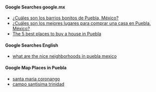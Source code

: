 

#### Google Searches google.mx

- [¿Cuáles son los barrios bonitos de Puebla, México?](https://www.google.com.mx/search?q=%C2%BFCu%C3%A1les+son+los+barrios+bonitos+de+Puebla%2C+M%C3%A9xico%3F&sca_esv=22db317853775bed&source=hp&ei=cMVTZ-mfKaSw0PEPi7Ou8Q0&iflsig=AL9hbdgAAAAAZ1PTgGzeTb9U0PO5u8diqDZsCb01bUiz&ved=0ahUKEwjpl8r735SKAxUkGDQIHYuZK94Q4dUDCBE&uact=5&oq=%C2%BFCu%C3%A1les+son+los+barrios+bonitos+de+Puebla%2C+M%C3%A9xico%3F&gs_lp=Egdnd3Mtd2l6IjXCv0N1w6FsZXMgc29uIGxvcyBiYXJyaW9zIGJvbml0b3MgZGUgUHVlYmxhLCBNw6l4aWNvPzIFECEYoAEyBRAhGKABSOQiUABYAHAAeACQAQCYAVKgAVKqAQExuAEDyAEA-AEC-AEBmAIBoAJZmAMAkgcBMaAH8gI&sclient=gws-wiz)
- [¿Cuáles son los mejores lugares para comprar una casa en Puebla, México?](https://www.google.com.mx/search?q=%C2%BFCu%C3%A1les+son+los+mejores+lugares+para+comprar+una+casa+en+Puebla%2C+M%C3%A9xico%3F&sca_esv=22db317853775bed&source=hp&ei=ScZTZ__ICbD00PEPodigyQ0&iflsig=AL9hbdgAAAAAZ1PUWXujrT5b9oYgYk5HmsP25s4ua-O-&ved=0ahUKEwi_kefi4JSKAxUwOjQIHSEsKNkQ4dUDCBE&uact=5&oq=%C2%BFCu%C3%A1les+son+los+mejores+lugares+para+comprar+una+casa+en+Puebla%2C+M%C3%A9xico%3F&gs_lp=Egdnd3Mtd2l6IkvCv0N1w6FsZXMgc29uIGxvcyBtZWpvcmVzIGx1Z2FyZXMgcGFyYSBjb21wcmFyIHVuYSBjYXNhIGVuIFB1ZWJsYSwgTcOpeGljbz9IAFAAWABwAHgAkAEAmAEAoAEAqgEAuAEDyAEA-AEC-AEBmAIAoAIAmAMAkgcAoAcA&sclient=gws-wiz)
- [The 5 best places to buy a house in Puebla](https://www-rentaoventa-com.translate.goog/blog-inmobiliario/comprar-casa-en-puebla/?_x_tr_sl=es&_x_tr_tl=en&_x_tr_hl=en&_x_tr_pto=wapp)

#### Google Searches English

- [what are the nice neighborhoods in puebla mexico](https://www.google.com/search?q=what+are+the+nice+neighborhoods+in+puebla+mexico&rlz=1C5CHFA_enUS1045US1045&oq=what+are+the+nice+neighborhoods+in+puebla+mexico&gs_lcrp=EgZjaHJvbWUyBggAEEUYOTIHCAEQIRigATIHCAIQIRigATIHCAMQIRigATIHCAQQIRigATIHCAUQIRigATIHCAYQIRifBTIHCAcQIRifBTIHCAgQIRifBTIHCAkQIRifBdIBCTEzMDE0ajBqN6gCALACAA&sourceid=chrome&ie=UTF-8)


#### Google Map Places in Puebla

- [santa maria coronango](https://www.google.com/maps/place/Santa+Mar%C3%ADa+Coronango,+Puebla,+Mexico/@19.1207637,-98.3280047,6682m/data=!3m2!1e3!4b1!4m15!1m8!3m7!1s0x85cfc0bd5ebc7a3b:0x48a6461de494ad95!2sPuebla,+Mexico!3b1!8m2!3d19.0414398!4d-98.2062727!16zL20vMDE4M3pf!3m5!1s0x85cfc58a5ca8cb81:0x4d415d8d74352ca5!8m2!3d19.1134176!4d-98.3033694!16s%2Fg%2F11c5m4f2g9?entry=ttu&g_ep=EgoyMDI0MTIwNC4wIKXMDSoASAFQAw%3D%3D)
- [campo santisima trinidad](https://www.google.com/maps/place/Campo+Santisima+Trinidad/@19.0950544,-98.3062037,6683m/data=!3m1!1e3!4m15!1m8!3m7!1s0x85cfc0bd5ebc7a3b:0x48a6461de494ad95!2sPuebla,+Mexico!3b1!8m2!3d19.0414398!4d-98.2062727!16zL20vMDE4M3pf!3m5!1s0x85cfc79b87401dd5:0xb2ce6237c4602535!8m2!3d19.0889203!4d-98.257556!16s%2Fg%2F11gwmc8_p0?entry=ttu&g_ep=EgoyMDI0MTIwNC4wIKXMDSoASAFQAw%3D%3D)
